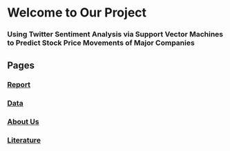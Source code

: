 # Welcome to Our Project

### Using Twitter Sentiment Analysis via Support Vector Machines to Predict Stock Price Movements of Major Companies

## Pages
### [Report](report.md)
### [Data](data.md)
### [About Us](aboutus.md)
### [Literature](literature.md)
